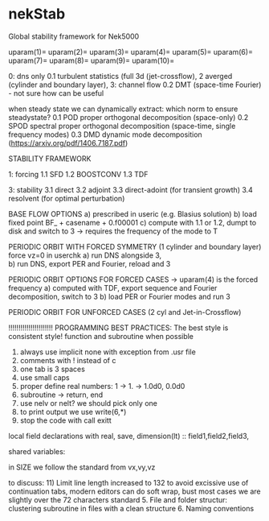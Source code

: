 # nekStab
Global stability framework for Nek5000

uparam(1)=
uparam(2)=
uparam(3)=
uparam(4)=
uparam(5)=
uparam(6)=
uparam(7)=
uparam(8)=
uparam(9)=
uparam(10)=

0: dns only
0.1 turbulent statistics (full 3d (jet-crossflow), 2 averged (cylinder and boundary layer), 3: channel flow
0.2 DMT (space-time Fourier) - not sure how can be useful

when steady state we can dynamically extract: which norm to ensure steadystate?
0.1 POD proper orthogonal decomposition (space-only)
0.2 SPOD spectral proper orthogonal decomposition (space-time, single frequency modes)
0.3 DMD dynamic mode decomposition  (https://arxiv.org/pdf/1406.7187.pdf) 

STABILITY FRAMEWORK

1: forcing
1.1 SFD
1.2 BOOSTCONV
1.3 TDF


3: stability
3.1 direct
3.2 adjoint
3.3 direct-adoint (for transient growth)
3.4 resolvent (for optimal perturbation)

BASE FLOW OPTIONS
a) prescribed in useric (e.g. Blasius solution)
b) load fixed point BF_ + casename + 0.f00001 
c) compute with 1.1 or 1.2, dumpt to disk and switch to 3 -> requires the frequency of the mode to T


PERIODIC ORBIT WITH FORCED SYMMETRY (1 cylinder and boundary layer) force vz=0 in userchk
a) run DNS alongside 3,  
b) run DNS, export PER and Fourier, reload and 3


PERIODIC ORBIT OPTIONS FOR FORCED CASES -> uparam(4) is the forced frequency
a) computed with TDF, export sequence and Fourier decomposition, switch to 3
b) load PER or Fourier modes and run 3

PERIODIC ORBIT FOR UNFORCED CASES (2 cyl and Jet-in-Crossflow)
























!!!!!!!!!!!!!!!!!!!!!! 
PROGRAMMING BEST PRACTICES: The best style is consistent style!
function and subroutine when possible
1) always use implicit none with exception from .usr file
2) comments with ! instead of c
3) one tab is 3 spaces
4) use small caps
5) proper define real numbers: 1 -> 1. -> 1.0d0, 0.0d0
6) subroutine -> return, end
7) use nelv or nelt? we should pick only one
8) to print output we use write(6,*)
9) stop the code with call exitt


local field declarations with
real, save, dimension(lt) :: field1,field2,field3,

shared variables:

in SIZE we follow the standard from vx,vy,vz

to discuss:
11) Limit line length increased to 132 to avoid excissive use of continuation tabs, modern editors can do soft wrap, bust most cases we are slightly over the 72 characters standard
5. File and folder structur: clustering subroutine in files with a clean structure 
6. Naming conventions





